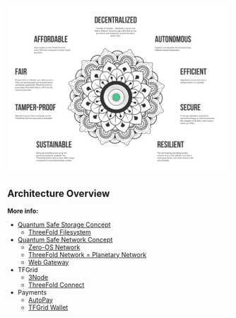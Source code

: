 ![](img/architecture_why_us.png)

## Architecture Overview

**More info:**

<!-- - [Quantum Safe Compute Concept](threefold:quantumsafe_compute_concept)
  - flist_fs--> 
- [Quantum Safe Storage Concept](threefold:quantumsafe_storage)
  - [ThreeFold Filesystem](threefold:quantumsafe_filesystem)
- [Quantum Safe Network Concept](threefold:quantumsafe_network_concept)
  - [Zero-OS Network](sdk:capacity_network)
  - [ThreeFold Network = Planetary Network](internet4:planetary_network)
  - [Web Gateway](sdk:archi_webgateway)
- TFGrid
  - [3Node](threefold:3node)
  - [ThreeFold Connect](threefold:tfconnect)
- Payments
  - [AutoPay](twin:autopay)
  - [TFGrid Wallet](cloud_wallet)

<!--- >> Coming soon: webgateway
> Coming soon: zos_network --->

<!-- Need to add: quantumsafe_compute_concept on threefold main wiki -->

